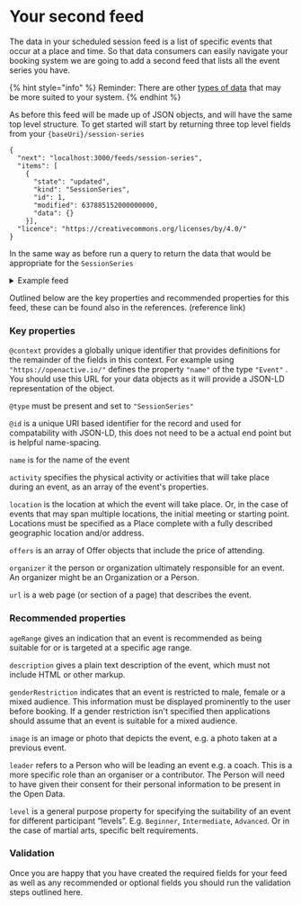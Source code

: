 # Your second feed

The data in your scheduled session feed is a list of specific events that occur at a place and time. So that data consumers can easily navigate your booking system we are going to add a second feed that lists all the event series you have.&#x20;

{% hint style="info" %}
Reminder: There are other [types of data](what-data-to-use.md) that may be more suited to your system.
{% endhint %}

As before this feed will be made up of JSON objects, and will have the same top level structure. To get started will start by returning three top level fields from your `{baseUri}/session-series`

```
{
  "next": "localhost:3000/feeds/session-series",
  "items": [
    {
      "state": "updated",
      "kind": "SessionSeries",
      "id": 1,
      "modified": 637885152000000000,
      "data": {}
    }],
  "licence": "https://creativecommons.org/licenses/by/4.0/"
}  
```

In the same way as before run a query to return the data that would be appropriate for the `SessionSeries`

<details>

<summary>Example feed</summary>

```
{
  "next": "localhost:3000/feeds/session-series",
  "items": [
    {
      "state": "updated",
      "kind": "SessionSeries",
      "id": 1,
      "modified": 637885152000000000,
      "data": {
        "@context": [
          "https://openactive.io/",
          "https://openactive.io/ns-beta"
        ],
        "@type": "SessionSeries",
        "@id": "https://reference-implementation.openactive.io/api/identifiers/session-series/1",
        "name": "Wooden Jumping",
        "activity": [
          {
            "@type": "Concept",
            "@id": "https://openactive.io/activity-list#c07d63a0-8eb9-4602-8bcc-23be6deb8f83",
            "inScheme": "https://openactive.io/activity-list",
            "prefLabel": "Jet Skiing"
          }
        ],
        "eventAttendanceMode": "https://schema.org/MixedEventAttendanceMode",
        "location": {
          "@type": "Place",
          "name": "Fake Pond",
          "address": {
            "@type": "PostalAddress",
            "addressCountry": "GB",
            "addressLocality": "Another town",
            "addressRegion": "Oxfordshire",
            "postalCode": "OX1 1AA",
            "streetAddress": "1 Fake Park"
          },
          "geo": {
            "@type": "GeoCoordinates",
            "latitude": 0,
            "longitude": 0
          }
        },
        "offers": [
          {
            "@type": "Offer",
            "@id": "https://reference-implementation.openactive.io/api/identifiers/session-series/1#/offers/0",
            "allowCustomerCancellationFullRefund": true,
            "latestCancellationBeforeStartDate": "P1D",
            "openBookingFlowRequirement": [
              "https://openactive.io/OpenBookingAttendeeDetails"
            ],
            "price": 0,
            "priceCurrency": "GBP"
          }
        ],
        "organizer": {
          "@type": "Person",
          "@id": "https://reference-implementation.openactive.io/api/identifiers/sellers/5",
          "name": "Jane Smith",
          "isOpenBookingAllowed": true,
          "taxMode": "https://openactive.io/TaxGross"
        },
        "url": "https://www.example.com/a-session-age",
      }
    ]},     
  "licence": "https://creativecommons.org/licenses/by/4.0/"
}  
 
      
```

</details>

Outlined below are the key properties and recommended properties for this feed, these can be found also in the references. (reference link)

### Key properties

`@context` provides a globally unique identifier that provides definitions for the remainder of the fields in this context. For example using `"https://openactive.io/"` defines the property `"name"` of the type `"Event"` . You should use this URL for your data objects as it will provide a JSON-LD representation of the object.

`@type` must be present and set to `"SessionSeries"`

`@id` is a unique URI based identifier for the record and used for compatability with JSON-LD, this does not need to be a actual end point but is helpful name-spacing.

`name` is for the name of the event

`activity` specifies the physical activity or activities that will take place during an event, as an array of the event's properties.

`location` is the location at which the event will take place. Or, in the case of events that may span multiple locations, the initial meeting or starting point. Locations must be specified as a Place complete with a fully described geographic location and/or address.

`offers` is an array of Offer objects that include the price of attending.

`organizer` it the person or organization ultimately responsible for an event. An organizer might be an Organization or a Person.

`url` is a web page (or section of a page) that describes the event.

### Recommended properties

`ageRange` gives an indication that an event is recommended as being suitable for or is targeted at a specific age range.

`description` gives a plain text description of the event, which must not include HTML or other markup.

`genderRestriction` indicates that an event is restricted to male, female or a mixed audience. This information must be displayed prominently to the user before booking. If a gender restriction isn't specified then applications should assume that an event is suitable for a mixed audience.

`image` is an image or photo that depicts the event, e.g. a photo taken at a previous event.

`leader` refers to a Person who will be leading an event e.g. a coach. This is a more specific role than an organiser or a contributor. The Person will need to have given their consent for their personal information to be present in the Open Data.

`level` is a general purpose property for specifying the suitability of an event for different participant “levels”. E.g. `Beginner`, `Intermediate`, `Advanced`. Or in the case of martial arts, specific belt requirements.

### Validation

Once you are happy that you have created the required fields for your feed as well as any recommended or optional fields you should run the validation steps outlined here.&#x20;




